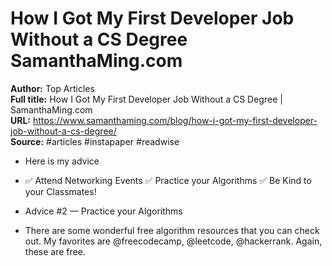 # How I Got My First Developer Job Without a CS Degree   SamanthaMing.com

**Author:** Top Articles  
**Full title:** How I Got My First Developer Job Without a CS Degree | SamanthaMing.com  
**URL:** https://www.samanthaming.com/blog/how-i-got-my-first-developer-job-without-a-cs-degree/  
**Source:** #articles #instapaper #readwise

- Here is my advice 
   
- ✅ Attend Networking Events
  ✅ Practice your Algorithms
  ✅ Be Kind to your Classmates! 
   
- Advice #2 — Practice your Algorithms 
   
- There are some wonderful free algorithm resources that you can check out. My favorites are @freecodecamp, @leetcode, @hackerrank. Again, these are free. 
   
